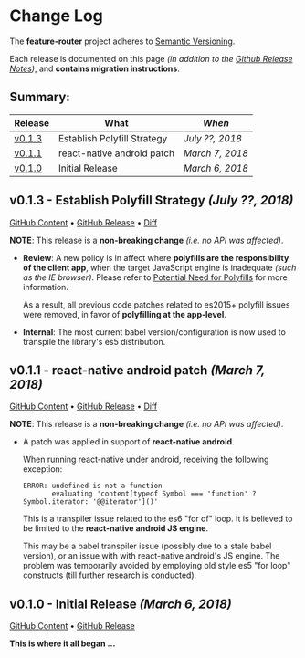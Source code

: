# Change Log

The **feature-router** project adheres to [Semantic
Versioning](http://semver.org/).

Each release is documented on this page *(in addition to the [Github
Release Notes](https://github.com/KevinAst/feature-router/releases))*,
and **contains migration instructions**.

## Summary:

Release  | What                                            | *When*
---------|-------------------------------------------------|------------------
[v0.1.3] | Establish Polyfill Strategy                     | *July ??, 2018*
[v0.1.1] | react-native android patch                      | *March 7, 2018*
[v0.1.0] | Initial Release                                 | *March 6, 2018*

<!-- ?? change next line WHEN date is known -->
[v0.1.3]: #v013---establish-polyfill-strategy-july--2018
[v0.1.1]: #v011---react-native-android-patch-march-7-2018
[v0.1.0]: #v010---initial-release-march-6-2018



<!-- UNRELEASED **************************************************************************

TEMPLATE: 
## vn.n.n - DESC *(DATE ?, 2018)*

[GitHub Content](https://github.com/KevinAst/feature-router/tree/vn.n.n)
&bull;
[GitHub Release](https://github.com/KevinAst/feature-router/releases/tag/vn.n.n)
&bull;
[Diff](see below)

RUNNING CONTENT (pop out as needed) ... 

- adorn bullets with following bolded prefix
  **Added**:      ... for new features
  **Changed**:    ... for changes in existing functionality
  **Deprecated**: ... for soon-to-be removed features
  **Removed**:    ... for now removed features
  **Fixed**:      ... for any bug fixes
  **Enhanced**:   ... for enhancements
  **Security**:   ... in case of vulnerabilities
  **Docs**:       ... changes in documentation
  **Review**:     ... requires review
  **Internal**:   ... internal change NOT affecting user/client


UNRELEASED ******************************************************************************** -->


<!-- *** RELEASE *************************************************************** -->

## v0.1.3 - Establish Polyfill Strategy *(July ??, 2018)*

[GitHub Content](https://github.com/KevinAst/feature-router/tree/v0.1.3)
&bull;
[GitHub Release](https://github.com/KevinAst/feature-router/releases/tag/v0.1.3)
&bull;
[Diff](https://github.com/KevinAst/feature-router/compare/v0.1.1...v0.1.3)

**NOTE**: This release is a **non-breaking change** _(i.e. no API was affected)_.

- **Review**: A new policy is in affect where **polyfills are the
  responsibility of the client app**, when the target JavaScript
  engine is inadequate _(such as the IE browser)_.  Please refer to
  [Potential Need for
  Polyfills](./README.md#potential-need-for-polyfills) for more
  information.

  As a result, all previous code patches related to es2015+ polyfill
  issues were removed, in favor of **polyfilling at the app-level**.

- **Internal**: The most current babel version/configuration is now
  used to transpile the library's es5 distribution.




<!-- *** RELEASE *************************************************************** -->

## v0.1.1 - react-native android patch *(March 7, 2018)*

[GitHub Content](https://github.com/KevinAst/feature-router/tree/v0.1.1)
&bull;
[GitHub Release](https://github.com/KevinAst/feature-router/releases/tag/v0.1.1)
&bull;
[Diff](https://github.com/KevinAst/feature-router/compare/v0.1.0...v0.1.1)

**NOTE**: This release is a **non-breaking change** _(i.e. no API was affected)_.

- A patch was applied in support of **react-native android**.

  When running react-native under android, receiving the following
  exception:

  ```
  ERROR: undefined is not a function
         evaluating 'content[typeof Symbol === 'function' ? Symbol.iterator: '@@iterator']()'
  ```

  This is a transpiler issue related to the es6 "for of" loop.  It is
  believed to be limited to the **react-native android JS engine**.

  This may be a babel transpiler issue (possibly due to a stale babel
  version), or an issue with with react-native android's JS engine.
  The problem was temporarily avoided by employing old style es5 "for
  loop" constructs (till further research is conducted).







<!-- *** RELEASE *************************************************************** -->

## v0.1.0 - Initial Release *(March 6, 2018)*
[GitHub Content](https://github.com/KevinAst/feature-router/tree/v0.1.0)
&bull;
[GitHub Release](https://github.com/KevinAst/feature-router/releases/tag/v0.1.0)

**This is where it all began ...**
